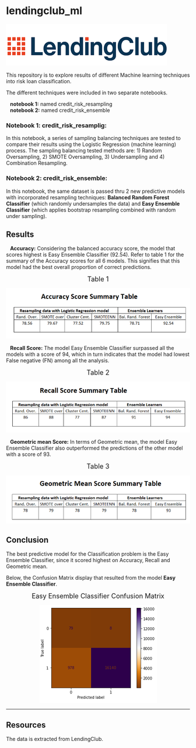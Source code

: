 # lendingclub_ml
![lending club](Images/download.png)

This repository is to explore results of different Machine learning techniques into risk loan classification.

The different techniques were included in two separate notebooks.

&ensp; **notebook 1:** named credit_risk_resampling \
&ensp; **notebook 2:** named credit_risk_ensemble 

### **Notebook 1: credit_risk_resamplig:**
In this notebook, a series of sampling balancing techniques are tested to compare their results using the Logistic Regression (machine learning) process. The sampling balancing tested methods are: 1) Random Oversampling, 2) SMOTE Oversampling, 3) Undersampling and 4) Combination Resampling.

### **Notebook 2: credit_risk_ensemble:**
In this notebook, the same dataset is passed thru 2 new predictive models with incorporated resampling techniques: **Balanced Random Forest Classifier** (which randomly undersamples the data) and **Easy Ensemble Classifier** (which applies bootstrap resampling combined with random under sampling).

## Results

&ensp; **Accuracy:** Considering the balanced accuracy score, the model that scores highest is Easy Ensemble Classifier (92.54). Refer to table 1 for the summary of the Accuracy scores for all 6 models. This signifies that this model had the best overall proportion of correct predictions.
<p style="text-align: center;"> <font size="4"> Table 1 </font></p>

![Accuracy score](Images/accu_score_summary.png)

&ensp; **Recall Score:** The model Easy Ensemble Classifier surpassed all the models with a score of 94, which in turn indicates that the model had lowest False negative (FN) among all the analysis.
<p style="text-align: center;"> <font size="4"> Table 2 </font></p>

![Accuracy score](Images/recall_score_summary.png)

&ensp; **Geometric mean Score:** In terms of Geometric mean, the model Easy Ensemble Classifier also outperformed the predictions of the other model with a score of 93.
<p style="text-align: center;"> <font size="4"> Table 3 </font></p>

![Accuracy score](Images/geo_mean_summary.png)

## Conclusion

The best predictive model for the Classification problem is the Easy Ensemble Classifier, since it scored highest on Accuracy, Recall and Geometric mean.

Below, the Confusion Matrix display that resulted from the model **Easy Ensemble Classifier**.
<p style="text-align: center;"> <font size="4"> Easy Ensemble Classifier Confusion Matrix </font></p>
<p align="center">
  <img src="Images/conf_matrix_display_easy_ensemble_classif.png" alt="Easy_Ensemble Confusion Matrix"/>
</p>



___
## Resources
The data is extracted from LendingClub.